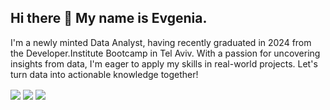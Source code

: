 ## Hi there 👋 My name is Evgenia.
I'm a newly minted Data Analyst, having recently graduated in 2024 from the Developer.Institute Bootcamp in Tel Aviv. With a passion for uncovering insights from data, I'm eager to apply my skills in real-world projects. Let's turn data into actionable knowledge together!

<img align="center" src="https://github-readme-stats.vercel.app/api?username=EvgeniaKantor&show_icons=true&theme=radical" />
<img align="center" src="https://github-readme-stats.vercel.app/api?username=EvgeniaKantor&show_icons=true&theme=radical" />
<img align="center" src="https://github-readme-stats.vercel.app/api/top-langs/?username=EvgeniaKantor&layout=compact&theme=radical" />

<!--
**EvgeniaKantor/EvgeniaKantor** is a ✨ _special_ ✨ repository because its `README.md` (this file) appears on your GitHub profile.

Here are some ideas to get you started:

- 🔭 I’m currently working on ...
- 🌱 I’m currently learning ...
- 👯 I’m looking to collaborate on ...
- 🤔 I’m looking for help with ...
- 💬 Ask me about ...
- 📫 How to reach me: ...
- 😄 Pronouns: ...
- ⚡ Fun fact: ...
-->
